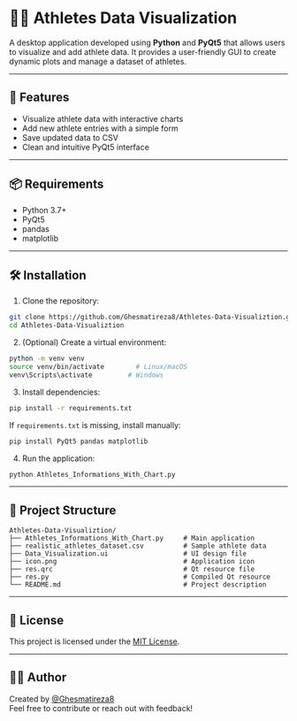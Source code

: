 
# 🏃‍♂️ Athletes Data Visualization

A desktop application developed using **Python** and **PyQt5** that allows users to visualize and add athlete data. It provides a user-friendly GUI to create dynamic plots and manage a dataset of athletes.

---

## 🚀 Features

- Visualize athlete data with interactive charts
- Add new athlete entries with a simple form
- Save updated data to CSV
- Clean and intuitive PyQt5 interface

---

## 📦 Requirements

- Python 3.7+
- PyQt5
- pandas
- matplotlib

---

## 🛠 Installation

1. Clone the repository:

```bash
git clone https://github.com/Ghesmatireza8/Athletes-Data-Visualiztion.git
cd Athletes-Data-Visualiztion
```

2. (Optional) Create a virtual environment:

```bash
python -m venv venv
source venv/bin/activate        # Linux/macOS
venv\Scripts\activate         # Windows
```

3. Install dependencies:

```bash
pip install -r requirements.txt
```

If `requirements.txt` is missing, install manually:

```bash
pip install PyQt5 pandas matplotlib
```

4. Run the application:

```bash
python Athletes_Informations_With_Chart.py
```

---

## 📁 Project Structure

```
Athletes-Data-Visualiztion/
├── Athletes_Informations_With_Chart.py     # Main application
├── realistic_athletes_dataset.csv          # Sample athlete data
├── Data_Visualization.ui                   # UI design file
├── icon.png                                # Application icon
├── res.qrc                                 # Qt resource file
├── res.py                                  # Compiled Qt resource
└── README.md                               # Project description
```

---

## 📄 License

This project is licensed under the [MIT License](LICENSE).

---

## 🙋‍♂️ Author

Created by [@Ghesmatireza8](https://github.com/Ghesmatireza8)  
Feel free to contribute or reach out with feedback!

